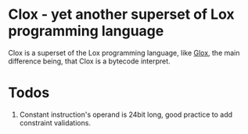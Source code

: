 # Clox - yet another superset of Lox programming language

Clox is a superset of the Lox programming language, like [Glox](https://github.com/Zuubar/glox), the main difference being, that Clox is a bytecode interpret.

# Todos

1. Constant instruction's operand is 24bit long, good practice to add constraint validations.